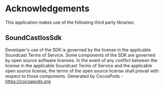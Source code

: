# Acknowledgements
This application makes use of the following third party libraries:

## SoundCastIosSdk

Developer's use of the SDK is governed by the license in the applicable Soundcast Terms of Service. Some components of the SDK are governed by open source software licenses. In the event of any conflict between the license in the applicable Soundcast Terms of Service and the applicable open source license, the terms of the open source license shall prevail with respect to those components.
Generated by CocoaPods - https://cocoapods.org
